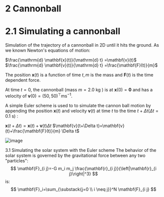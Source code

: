 # 2 Cannonball
# 2.1 Simulating a cannonball

Simulation of the trajectory of a cannonball in $2 \mathrm{D}$ until it hits the ground. As we known Newton's equations of motion:


$\frac{\mathrm{d} \mathbf{x}(t)}{\mathrm{d} t} =\mathbf{v}(t)$
$\frac{\mathrm{d} \mathbf{v}(t)}{\mathrm{d} t} =\frac{\mathbf{F}(t)}{m}$


The position $\mathbf{x}(t)$ is a function of time $t, m$ is the mass and $\mathbf{F}(t)$ is the time dependent force.

At time $t=0$, the cannonball (mass $m=2.0 \mathrm{~kg}$ ) is at $\mathbf{x}(0)=\mathbf{0}$ and has a velocity of $\mathbf{v}(0)=(50,50)^{\top} \mathrm{m} \mathrm{s}^{-1}$.

A simple Euler scheme is used to to simulate the cannon ball motion by appending the position $\mathbf{x}(t)$ and velocity $\mathbf{v}(t)$ at time $t$ to the time $t+\Delta t(\Delta t=0.1 \mathrm{~s})$ :

$\mathbf{x}(t+\Delta t)=\mathbf{x}(t)+\mathbf{v}(t) \Delta t$
$\mathbf{v}(t+\Delta t)=\mathbf{v}(t)+\frac{\mathbf{F}(t)}{m} \Delta t$



![image](https://user-images.githubusercontent.com/33937631/200519469-84bef7cd-3ba3-4df2-8658-f3cf37338176.png)

3.1 Simulating the solar system with the Euler scheme
The behavior of the solar system is governed by the gravitational force between any two "particles":
$$
\mathbf{F}_{i j}=-G m_i m_j \frac{\mathbf{r}_{i j}}{\left|\mathbf{r}_{i j}\right|^3}
$$
is:
$$
\mathbf{F}_i=\sum_{\substack{j=0 \\ i \neq j}}^N \mathbf{F}_{i j}
$$
